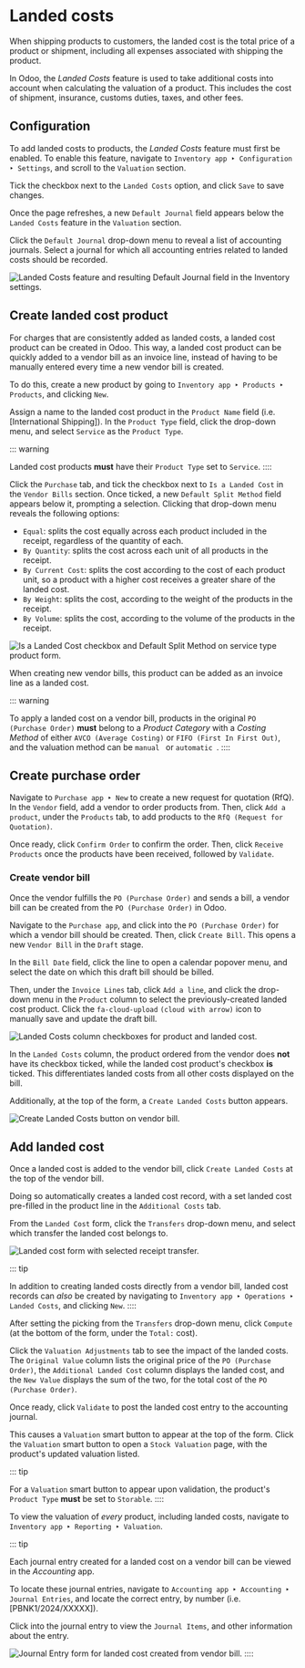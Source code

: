 # Landed costs

When shipping products to customers, the landed cost is the total price
of a product or shipment, including all expenses associated with
shipping the product.

In Odoo, the *Landed Costs* feature is used to take additional costs
into account when calculating the valuation of a product. This includes
the cost of shipment, insurance, customs duties, taxes, and other fees.

## Configuration

To add landed costs to products, the *Landed Costs* feature must first
be enabled. To enable this feature, navigate to
`Inventory app ‣ Configuration ‣ Settings`, and scroll to the `Valuation` section.

Tick the checkbox next to the `Landed Costs` option, and click `Save` to save changes.

Once the page refreshes, a new `Default Journal` field appears below the `Landed
Costs` feature in the
`Valuation` section.

Click the `Default Journal` drop-down
menu to reveal a list of accounting journals. Select a journal for which
all accounting entries related to landed costs should be recorded.

![Landed Costs feature and resulting Default Journal field in the Inventory settings.](landed_costs/integrating-landed-costs-enabled-setting.png)

## Create landed cost product

For charges that are consistently added as landed costs, a landed cost
product can be created in Odoo. This way, a landed cost product can be
quickly added to a vendor bill as an invoice line, instead of having to
be manually entered every time a new vendor bill is created.

To do this, create a new product by going to
`Inventory app ‣ Products ‣
Products`, and clicking
`New`.

Assign a name to the landed cost product in the
`Product Name` field (i.e.
[International Shipping]). In the
`Product Type` field, click the
drop-down menu, and select `Service`
as the `Product Type`.

::: warning

Landed cost products **must** have their
`Product Type` set to
`Service`.
::::

Click the `Purchase` tab, and tick
the checkbox next to `Is a Landed Cost` in the `Vendor Bills` section. Once ticked, a new
`Default Split Method` field appears
below it, prompting a selection. Clicking that drop-down menu reveals
the following options:

- `Equal`: splits the cost equally
  across each product included in the receipt, regardless of the
  quantity of each.
- `By Quantity`: splits the cost
  across each unit of all products in the receipt.
- `By Current Cost`: splits the cost
  according to the cost of each product unit, so a product with a higher
  cost receives a greater share of the landed cost.
- `By Weight`: splits the cost,
  according to the weight of the products in the receipt.
- `By Volume`: splits the cost,
  according to the volume of the products in the receipt.

![Is a Landed Cost checkbox and Default Split Method on service type product form.](landed_costs/integrating-landed-costs-landed-cost-product.png)

When creating new vendor bills, this product can be added as an invoice
line as a landed cost.

::: warning

To apply a landed cost on a vendor bill, products in the original
`PO (Purchase Order)` **must** belong to
a *Product Category* with a *Costing Method* of either
`AVCO (Average Costing)` or
`FIFO (First In First Out)`, and the
valuation method can be
`manual ` or
`automatic
`.
::::

## Create purchase order

Navigate to `Purchase app ‣ New` to create a new request for quotation (RfQ). In
the `Vendor` field, add a vendor to
order products from. Then, click `Add a
product`, under the
`Products` tab, to add products to
the `RfQ (Request for Quotation)`.

Once ready, click `Confirm Order` to
confirm the order. Then, click `Receive
Products` once the products have been
received, followed by `Validate`.

### Create vendor bill

Once the vendor fulfills the `PO (Purchase Order)` and sends a bill, a vendor bill can be created from the
`PO (Purchase Order)` in Odoo.

Navigate to the `Purchase app`,
and click into the `PO (Purchase Order)`
for which a vendor bill should be created. Then, click
`Create Bill`. This opens a new
`Vendor Bill` in the
`Draft` stage.

In the `Bill Date` field, click the
line to open a calendar popover menu, and select the date on which this
draft bill should be billed.

Then, under the `Invoice Lines` tab,
click `Add a line`, and click the
drop-down menu in the `Product`
column to select the previously-created landed cost product. Click the
`fa-cloud-upload`
`(cloud with arrow)` icon to manually
save and update the draft bill.

![Landed Costs column checkboxes for product and landed cost.](landed_costs/integrating-landed-costs-checkboxes.png)

In the `Landed Costs` column, the
product ordered from the vendor does **not** have its checkbox ticked,
while the landed cost product\'s checkbox **is** ticked. This
differentiates landed costs from all other costs displayed on the bill.

Additionally, at the top of the form, a
`Create Landed Costs` button appears.

![Create Landed Costs button on vendor bill.](landed_costs/integrating-landed-costs-create-button.png)

## Add landed cost

Once a landed cost is added to the vendor bill, click
`Create Landed Costs` at the top of
the vendor bill.

Doing so automatically creates a landed cost record, with a set landed
cost pre-filled in the product line in the
`Additional Costs` tab.

From the `Landed Cost` form, click
the `Transfers` drop-down menu, and
select which transfer the landed cost belongs to.

![Landed cost form with selected receipt transfer.](landed_costs/integrating-landed-costs-transfers-menu.png)

::: tip

In addition to creating landed costs directly from a vendor bill, landed
cost records can *also* be created by navigating to
`Inventory app ‣ Operations ‣ Landed Costs`, and clicking `New`.
::::

After setting the picking from the `Transfers` drop-down menu, click `Compute` (at the bottom of the form, under the
`Total:` cost).

Click the `Valuation Adjustments` tab
to see the impact of the landed costs. The
`Original Value` column lists the
original price of the `PO (Purchase Order)`, the `Additional
Landed Cost` column displays the
landed cost, and the `New Value`
displays the sum of the two, for the total cost of the
`PO (Purchase Order)`.

Once ready, click `Validate` to post
the landed cost entry to the accounting journal.

This causes a `Valuation` smart
button to appear at the top of the form. Click the
`Valuation` smart button to open a
`Stock Valuation` page, with the
product\'s updated valuation listed.

::: tip

For a `Valuation` smart button to
appear upon validation, the product\'s `Product Type` **must** be set to `Storable`.
::::

To view the valuation of *every* product, including landed costs,
navigate to
`Inventory app ‣ Reporting ‣ Valuation`.

::: tip

Each journal entry created for a landed cost on a vendor bill can be
viewed in the *Accounting* app.

To locate these journal entries, navigate to
`Accounting app ‣ Accounting ‣
Journal Entries`, and locate the
correct entry, by number (i.e. [PBNK1/2024/XXXXX]).

Click into the journal entry to view the
`Journal Items`, and other
information about the entry.

![Journal Entry form for landed cost created from vendor bill.](landed_costs/integrating-landed-costs-journal-entry.png)
::::

